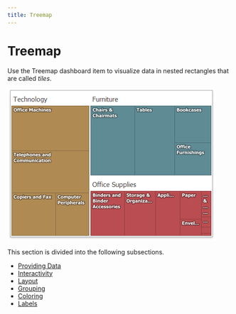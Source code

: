 ```yaml
---
title: Treemap
---
```

# Treemap
Use the Treemap dashboard item to visualize data in nested rectangles that are called _tiles_.

![Treemap_Main_Win](../../../images/Img125423.png)

This section is divided into the following subsections.
* [Providing Data](../../../../dashboard-for-desktop/articles/dashboard-designer/designing-dashboard-items/treemap/providing-data.md)
* [Interactivity](../../../../dashboard-for-desktop/articles/dashboard-designer/designing-dashboard-items/treemap/interactivity.md)
* [Layout](../../../../dashboard-for-desktop/articles/dashboard-designer/designing-dashboard-items/treemap/layout.md)
* [Grouping](../../../../dashboard-for-desktop/articles/dashboard-designer/designing-dashboard-items/treemap/grouping.md)
* [Coloring](../../../../dashboard-for-desktop/articles/dashboard-designer/designing-dashboard-items/treemap/coloring.md)
* [Labels](../../../../dashboard-for-desktop/articles/dashboard-designer/designing-dashboard-items/treemap/labels.md)